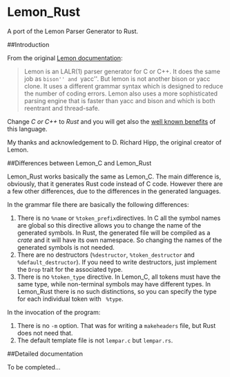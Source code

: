 # Lemon\_Rust

A port of the Lemon Parser Generator  to Rust.

##Introduction

From the original [Lemon documentation](http://www.hwaci.com/sw/lemon/lemon.html):

> Lemon is an LALR(1) parser generator for C or C++. It does the same job as ``bison'' and ``yacc''. But lemon is not another bison or yacc clone. It uses a different grammar syntax which is designed to reduce the number of coding errors. Lemon also uses a more sophisticated parsing engine that is faster than yacc and bison and which is both reentrant and thread-safe.

Change _C or C++_ to _Rust_ and you will get also the [well known benefits](http://www.rust-lang.org/) of this language.

My thanks and acknowledgement to D. Richard Hipp, the original creator of Lemon.

##Differences between Lemon\_C and Lemon\_Rust

Lemon\_Rust works basically the same as Lemon\_C. The main difference is, obviously, that it generates Rust code instead of C code. However there are a few other differences, due to the differences in the generated languages.

In the grammar file there are basically the following differences:

1. There is no `%name` or `%token_prefix`directives. In C all the symbol names are global so this directive allows you to change the name of the generated symbols. In Rust, the generated file will be compiled as a _crate_ and it will have its own namespace.  So changing the names of the generated symbols is not needed.
2. There are no destructors (`%destructor`, `%token_destructor` and `%default_destructor`). If you need to write destructors, just implement the `Drop` trait for the associated type.
3. There is no `%token_type` directive. In Lemon\_C, all tokens must have the same type, while non-terminal symbols may have different types. In Lemon\_Rust there is no such distinctions, so you can specify the type for each individual token with ` %type`.

In the invocation of the program:

1. There is no `-m` option. That was for writing a `makeheaders` file, but Rust does not need that.
2. The default template file is not `lempar.c` but `lempar.rs`.

##Detailed documentation

To be completed...

